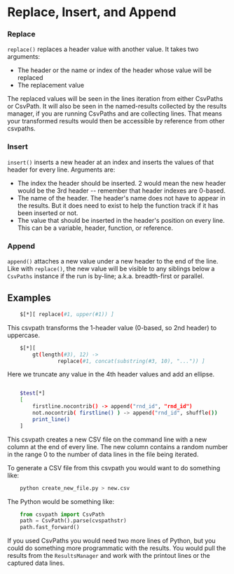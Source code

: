 
# Replace, Insert, and Append

### Replace
`replace()` replaces a header value with another value. It takes two arguments:
- The header or the name or index of the header whose value will be replaced
- The replacement value

The replaced values will be seen in the lines iteration from either CsvPaths or CsvPath. It will also be seen in the named-results collected by the results manager, if you are running CsvPaths and are collecting lines. That means your transformed results would then be accessible by reference from other csvpaths.

### Insert
`insert()` inserts a new header at an index and inserts the values of that header for every line. Arguments are:
- The index the header should be inserted. 2 would mean the new header would be the 3rd header -- remember that header indexes are 0-based.
- The name of the header. The header's name does not have to appear in the results. But it does need to exist to help the function track if it has been inserted or not.
- The value that should be inserted in the header's position on every line. This can be a variable, header, function, or reference.

### Append
`append()` attaches a new value under a new header to the end of the line. Like with `replace()`, the new value will be visible to any siblings below a `CsvPaths` instance if the run is by-line; a.k.a. breadth-first or parallel.


## Examples

```bash
    $[*][ replace(#1, upper(#1)) ]
```
This csvpath transforms the 1-header value (0-based, so 2nd header) to uppercase.

```bash
    $[*][
        gt(length(#3), 12) ->
                replace(#1, concat(substring(#3, 10), "...")) ]
```
Here we truncate any value in the 4th header values and add an ellipse.

```bash

    $test[*]
    [
        firstline.nocontrib() -> append("rnd_id", "rnd_id")
        not.nocontrib( firstline() ) -> append("rnd_id", shuffle())
        print_line()
    ]
```

This csvpath creates a new CSV file on the command line with a new column at the end of every line. The new column contains a random number in the range 0 to the number of data lines in the file being iterated.

To generate a CSV file from this csvpath you would want to do something like:

```bash
    python create_new_file.py > new.csv
```

The Python would be something like:

```python
    from csvpath import CsvPath
    path = CsvPath().parse(cvspathstr)
    path.fast_forward()
```

If you used CsvPaths you would need two more lines of Python, but you could do something more programmatic with the results. You would pull the results from the `ResultsManager` and work with the printout lines or the captured data lines.

